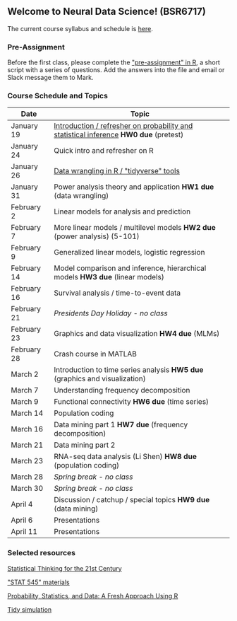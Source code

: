 ## Welcome to Neural Data Science! (BSR6717)

The current course syllabus and schedule is [here](./neural_data_science_syllabus_20211207.pdf).

### Pre-Assignment

Before the first class, please complete the ["pre-assignment" in R](./HW0.R), a short script with a series of questions. Add the answers into the file and email or Slack message them to Mark.

### Course Schedule and Topics

| Date | Topic |
| --- | --- |
| January 19	| [Introduction / refresher on probability and statistical inference](./20220119.md) **HW0 due** (pretest) |
| January 24	| Quick intro and refresher on R |
| January 26	| [Data wrangling in R / "tidyverse" tools](./20220126.md) |
| January 31	| Power analysis theory and application **HW1 due** (data wrangling) |
| February 2	| Linear models for analysis and prediction |
| February 7	| More linear models / multilevel models **HW2 due** (power analysis) (5-101) |
| February 9	| Generalized linear models, logistic regression |
| February 14	| Model comparison and inference, hierarchical models **HW3 due** (linear models) |
| February 16	| Survival analysis / time-to-event data |
| February 21	| _Presidents Day Holiday - no class_ |
| February 23	| Graphics and data visualization **HW4 due** (MLMs) |
| February 28	| Crash course in MATLAB |
| March 2	| Introduction to time series analysis **HW5 due** (graphics and visualization) |
| March 7	| Understanding frequency decomposition |
| March 9	| Functional connectivity **HW6 due** (time series) |
| March 14	| Population coding |
| March 16	| Data mining part 1 **HW7 due** (frequency decomposition) |
| March 21	| Data mining part 2 |
| March 23	| RNA-seq data analysis (Li Shen) **HW8 due** (population coding) |
| March 28	| _Spring break - no class_ |
| March 30	| _Spring break - no class_ |
| April 4		| Discussion / catchup / special topics **HW9 due** (data mining) |
| April 6		| Presentations |
| April 11	| Presentations |

### Selected resources

[Statistical Thinking for the 21st Century](https://statsthinking21.org)

["STAT 545" materials](https://stat545.com/)

[Probability, Statistics, and Data: A Fresh Approach Using R](https://mathstat.slu.edu/~speegle/_book/preface.html)

[Tidy simulation](http://ritsokiguess.site/blogg/posts/2021-11-14-tidy-simulation/)

